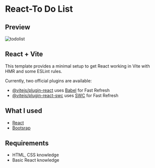 # React-To Do List

## Preview
![todolist](https://github.com/ysmntysz/to-do-list/assets/95932231/d8a0caf7-7490-4183-b9c6-c059a191c493)

## React + Vite

This template provides a minimal setup to get React working in Vite with HMR and some ESLint rules.

Currently, two official plugins are available:

- [@vitejs/plugin-react](https://github.com/vitejs/vite-plugin-react/blob/main/packages/plugin-react/README.md) uses [Babel](https://babeljs.io/) for Fast Refresh
- [@vitejs/plugin-react-swc](https://github.com/vitejs/vite-plugin-react-swc) uses [SWC](https://swc.rs/) for Fast Refresh


 ## What I used

* [React](https://react.dev/) 
* [Bootsrap](https://getbootstrap.com/docs/5.1/getting-started/introduction/) 

 ## Requirements

* HTML, CSS knowledge 
* Basic React knowledge


